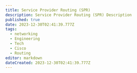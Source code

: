 ```yaml
---
title: Service Provider Routing (SPR)
description: Service Provider Routing (SPR) Description
published: true
date: 2023-12-30T02:41:39.777Z
tags:
  - networking
  - Engineering
  - Tech
  - Cisco
  - Routing
editor: markdown
dateCreated: 2023-12-30T02:41:39.777Z
---
```

